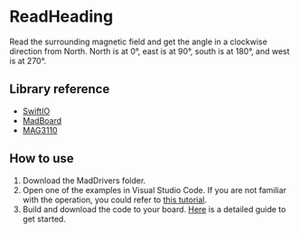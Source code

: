 # ReadHeading

Read the surrounding magnetic field and get the angle in a clockwise direction from North. North is at 0°, east is at 90°, south is at 180°, and west is at 270°.

## Library reference

* [SwiftIO](https://github.com/madmachineio/SwiftIO)
* [MadBoard](https://github.com/madmachineio/MadBoards)
* [MAG3110](https://github.com/madmachineio/MadDrivers/tree/main/Sources/MAG3110/MAG3110.swift)


## How to use

1. Download the MadDrivers folder.
2. Open one of the examples in Visual Studio Code. If you are not familiar with the operation, you could refer to [this tutorial](https://docs.madmachine.io/how-to/open-project).
3. Build and download the code to your board. [Here](https://docs.madmachine.io/overview/run-your-first-project) is a detailed guide to get started.

